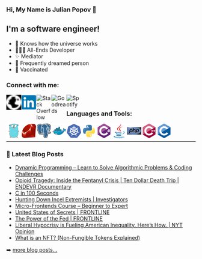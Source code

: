 ### Hi, My Name is Julian Popov 👋 

## I'm a software engineer!

- 🔭 Knows how the universe works
- 🧑🏻‍💻 All-Ends Developer
- ✨ Mediator
- 💭 Frequently dreamed person
- 💉 Vaccinated

### Connect with me:

[<img align="left" alt="anonymous.bg" width="40px" src="https://raw.githubusercontent.com/iconic/open-iconic/master/svg/globe.svg" style="-webkit-filter: invert(100%); filter: invert(100%);"/>][website]
[<img align="left" alt="LinkedIn" width="40px" src="https://github.com/devicons/devicon/blob/master/icons/linkedin/linkedin-original.svg" />][linkedin]
[<img align="left" alt="Stack Overflow" width="40px" src="https://cdn.jsdelivr.net/npm/simple-icons@v3/icons/stackoverflow.svg" />][stackoverflow]
[<img align="left" alt="Goodreads" width="40px" src="https://cdn.jsdelivr.net/npm/simple-icons@v3/icons/goodreads.svg" />][goodreads]
[<img align="left" alt="Spotify" width="40px" src="https://cdn.jsdelivr.net/npm/simple-icons@v3/icons/spotify.svg" />][spotify]

<br />

### Languages and Tools:

[<img align="left" alt="Go" width="40px" src="https://github.com/devicons/devicon/blob/master/icons/go/go-original.svg" />][go]
[<img align="left" alt="Ruby" width="40px" src="https://github.com/devicons/devicon/blob/master/icons/ruby/ruby-original.svg" />][ruby]
[<img align="left" alt="PostgreSQL" width="40px" src="https://github.com/devicons/devicon/blob/master/icons/postgresql/postgresql-original.svg" />][postgresql]
[<img align="left" alt="Docker" width="40px" src="https://github.com/devicons/devicon/blob/master/icons/docker/docker-original.svg" />][docker]
[<img align="left" alt="Kubernetes" width="40px" src="https://github.com/devicons/devicon/blob/master/icons/kubernetes/kubernetes-plain.svg" />][kubernetes]
[<img align="left" alt="Python" width="40px" src="https://github.com/devicons/devicon/blob/master/icons/python/python-original.svg" />][python]
[<img align="left" alt="C#" width="40px" src="https://github.com/devicons/devicon/blob/master/icons/csharp/csharp-original.svg" />][csharp]
[<img align="left" alt="Java" width="40px" src="https://github.com/devicons/devicon/blob/master/icons/java/java-original.svg" />][java]
[<img align="left" alt="PHP" width="40px" src="https://github.com/devicons/devicon/blob/master/icons/php/php-original.svg" />][php]
[<img align="left" alt="C++" width="40px" src="https://github.com/devicons/devicon/blob/master/icons/cplusplus/cplusplus-original.svg" />][cpp]
[<img align="left" alt="C" width="40px" src="https://github.com/devicons/devicon/blob/master/icons/c/c-original.svg" />][c]

<br />
<br />

---

### 📕 Latest Blog Posts

<!-- BLOG-POST-LIST:START -->
- [Dynamic Programming – Learn to Solve Algorithmic Problems &amp; Coding Challenges](https://blog.anonymous.bg/2021/11/13/dynamic-programming-learn-to-solve-algorithmic-problems-coding-challenges/)
- [Opioid Tragedy: Inside the Fentanyl Crisis | Ten Dollar Death Trip | ENDEVR Documentary](https://blog.anonymous.bg/2021/11/12/opioid-tragedy-inside-the-fentanyl-crisis-ten-dollar-death-trip-endevr-documentary/)
- [C in 100 Seconds](https://blog.anonymous.bg/2021/11/12/c-in-100-seconds/)
- [Hunting Down Incel Extremists | Investigators](https://blog.anonymous.bg/2021/11/12/hunting-down-incel-extremists-investigators/)
- [Micro-Frontends Course – Beginner to Expert](https://blog.anonymous.bg/2021/11/12/micro-frontends-course-beginner-to-expert/)
- [United States of Secrets | FRONTLINE](https://blog.anonymous.bg/2021/11/12/united-states-of-secrets-frontline/)
- [The Power of the Fed | FRONTLINE](https://blog.anonymous.bg/2021/11/12/the-power-of-the-fed-frontline/)
- [Liberal Hypocrisy is Fueling American Inequality. Here’s How. | NYT Opinion](https://blog.anonymous.bg/2021/11/12/liberal-hypocrisy-is-fueling-american-inequality-heres-how-nyt-opinion/)
- [What is an NFT? &lpar;Non-Fungible Tokens Explained&rpar;](https://blog.anonymous.bg/2021/11/12/what-is-an-nft-non-fungible-tokens-explained/)
<!-- BLOG-POST-LIST:END -->

➡️ [more blog posts...][blog]

[website]: https://anonymous.bg/
[linkedin]: https://www.linkedin.com/in/julianpopov/
[stackoverflow]: https://stackoverflow.com/users/44537/julian-popov
[goodreads]: https://www.goodreads.com/review/list/2622629-ju?shelf=read&view=covers
[spotify]: https://open.spotify.com/user/ju

[go]: https://golang.org/
[ruby]: https://www.ruby-lang.org/
[postgresql]: https://www.postgresql.org/
[docker]: https://www.docker.com/
[kubernetes]: https://kubernetes.io/
[python]: https://www.python.org/
[csharp]: https://docs.microsoft.com/en-us/dotnet/csharp/
[java]: https://www.java.com/
[php]: https://www.php.net/
[cpp]: https://isocpp.org/
[c]: https://www.iso.org/standard/74528.html

[blog]: https://blog.anonymous.bg/
